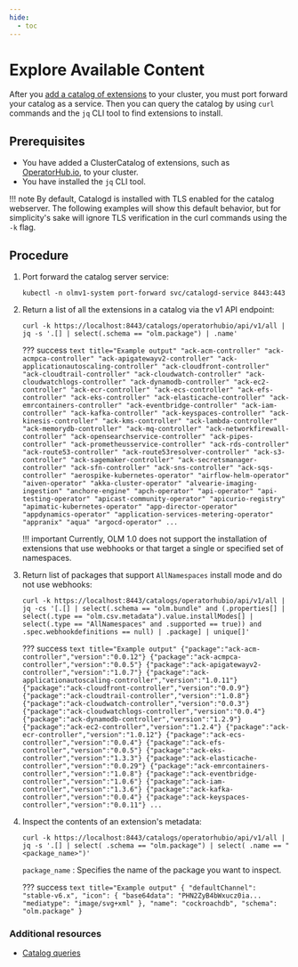 ```yaml
---
hide:
  - toc
---
```


# Explore Available Content

After you [add a catalog of extensions](add-catalog.md) to your cluster, you must port forward your catalog as a service.
Then you can query the catalog by using `curl` commands and the `jq` CLI tool to find extensions to install.

## Prerequisites

* You have added a ClusterCatalog of extensions, such as [OperatorHub.io](https://operatorhub.io), to your cluster.
* You have installed the `jq` CLI tool.

!!! note
    By default, Catalogd is installed with TLS enabled for the catalog webserver.
    The following examples will show this default behavior, but for simplicity's sake will ignore TLS verification in the curl commands using the `-k` flag.

## Procedure

1. Port forward the catalog server service:

    ``` terminal
    kubectl -n olmv1-system port-forward svc/catalogd-service 8443:443
    ```

2. Return a list of all the extensions in a catalog via the v1 API endpoint:
    ``` terminal
    curl -k https://localhost:8443/catalogs/operatorhubio/api/v1/all | jq -s '.[] | select(.schema == "olm.package") | .name'
    ```

    ??? success
        ``` text title="Example output"
        "ack-acm-controller"
        "ack-acmpca-controller"
        "ack-apigatewayv2-controller"
        "ack-applicationautoscaling-controller"
        "ack-cloudfront-controller"
        "ack-cloudtrail-controller"
        "ack-cloudwatch-controller"
        "ack-cloudwatchlogs-controller"
        "ack-dynamodb-controller"
        "ack-ec2-controller"
        "ack-ecr-controller"
        "ack-ecs-controller"
        "ack-efs-controller"
        "ack-eks-controller"
        "ack-elasticache-controller"
        "ack-emrcontainers-controller"
        "ack-eventbridge-controller"
        "ack-iam-controller"
        "ack-kafka-controller"
        "ack-keyspaces-controller"
        "ack-kinesis-controller"
        "ack-kms-controller"
        "ack-lambda-controller"
        "ack-memorydb-controller"
        "ack-mq-controller"
        "ack-networkfirewall-controller"
        "ack-opensearchservice-controller"
        "ack-pipes-controller"
        "ack-prometheusservice-controller"
        "ack-rds-controller"
        "ack-route53-controller"
        "ack-route53resolver-controller"
        "ack-s3-controller"
        "ack-sagemaker-controller"
        "ack-secretsmanager-controller"
        "ack-sfn-controller"
        "ack-sns-controller"
        "ack-sqs-controller"
        "aerospike-kubernetes-operator"
        "airflow-helm-operator"
        "aiven-operator"
        "akka-cluster-operator"
        "alvearie-imaging-ingestion"
        "anchore-engine"
        "apch-operator"
        "api-operator"
        "api-testing-operator"
        "apicast-community-operator"
        "apicurio-registry"
        "apimatic-kubernetes-operator"
        "app-director-operator"
        "appdynamics-operator"
        "application-services-metering-operator"
        "appranix"
        "aqua"
        "argocd-operator"
        ...
        ```

    !!! important
        Currently, OLM 1.0 does not support the installation of extensions that use webhooks or that target a single or specified set of namespaces.

3. Return list of packages that support `AllNamespaces` install mode and do not use webhooks:

    ``` terminal
    curl -k https://localhost:8443/catalogs/operatorhubio/api/v1/all | jq -cs '[.[] | select(.schema == "olm.bundle" and (.properties[] | select(.type == "olm.csv.metadata").value.installModes[] | select(.type == "AllNamespaces" and .supported == true)) and .spec.webhookdefinitions == null) | .package] | unique[]'
    ```

    ??? success
        ``` text title="Example output"
        {"package":"ack-acm-controller","version":"0.0.12"}
        {"package":"ack-acmpca-controller","version":"0.0.5"}
        {"package":"ack-apigatewayv2-controller","version":"1.0.7"}
        {"package":"ack-applicationautoscaling-controller","version":"1.0.11"}
        {"package":"ack-cloudfront-controller","version":"0.0.9"}
        {"package":"ack-cloudtrail-controller","version":"1.0.8"}
        {"package":"ack-cloudwatch-controller","version":"0.0.3"}
        {"package":"ack-cloudwatchlogs-controller","version":"0.0.4"}
        {"package":"ack-dynamodb-controller","version":"1.2.9"}
        {"package":"ack-ec2-controller","version":"1.2.4"}
        {"package":"ack-ecr-controller","version":"1.0.12"}
        {"package":"ack-ecs-controller","version":"0.0.4"}
        {"package":"ack-efs-controller","version":"0.0.5"}
        {"package":"ack-eks-controller","version":"1.3.3"}
        {"package":"ack-elasticache-controller","version":"0.0.29"}
        {"package":"ack-emrcontainers-controller","version":"1.0.8"}
        {"package":"ack-eventbridge-controller","version":"1.0.6"}
        {"package":"ack-iam-controller","version":"1.3.6"}
        {"package":"ack-kafka-controller","version":"0.0.4"}
        {"package":"ack-keyspaces-controller","version":"0.0.11"}
        ...
        ```

4. Inspect the contents of an extension's metadata:

    ``` terminal
    curl -k https://localhost:8443/catalogs/operatorhubio/api/v1/all | jq -s '.[] | select( .schema == "olm.package") | select( .name == "<package_name>")'
    ```

    `package_name`
    :   Specifies the name of the package you want to inspect.

    ??? success
        ``` text title="Example output"
        {
          "defaultChannel": "stable-v6.x",
          "icon": {
            "base64data": "PHN2ZyB4bWxucz0ia...
            "mediatype": "image/svg+xml"
          },
          "name": "cockroachdb",
          "schema": "olm.package"
        }
        ```

### Additional resources

* [Catalog queries](../howto/catalog-queries.md)
